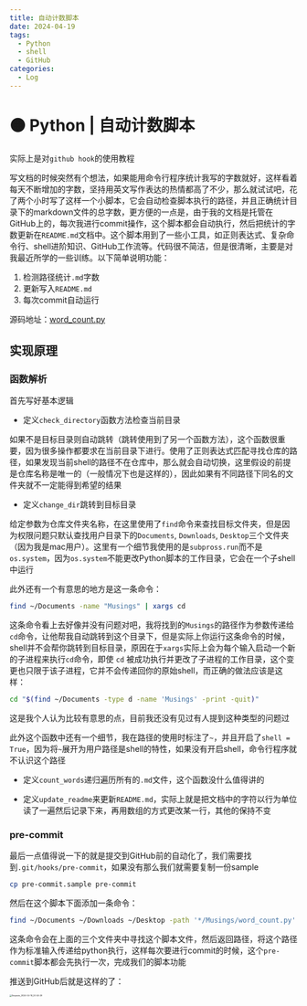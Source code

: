 ```yaml
---
title: 自动计数脚本
date: 2024-04-19
tags: 
  - Python
  - shell
  - GitHub
categories: 
  - Log
---
```


# 🟠 Python | 自动计数脚本

实际上是对`github hook`的使用教程

<!-- more -->

写文档的时候突然有个想法，如果能用命令行程序统计我写的字数就好，这样看着每天不断增加的字数，坚持用英文写作表达的热情都高了不少，那么就试试吧，花了两个小时写了这样一个小脚本，它会自动检查脚本执行的路径，并且正确统计目录下的markdown文件的总字数，更方便的一点是，由于我的文档是托管在GitHub上的，每次我进行commit操作，这个脚本都会自动执行，然后把统计的字数更新在`README.md`文档中。这个脚本用到了一些小工具，如正则表达式、复杂命令行、shell进阶知识、GitHub工作流等。代码很不简洁，但是很清晰，主要是对我最近所学的一些训练。以下简单说明功能：

1. 检测路径统计`.md`字数
2. 更新写入`README.md`
3. 每次commit自动运行

源码地址：[word_count.py](https://github.com/Kihara-Ri/Musings/blob/main/word_count.py)

## 实现原理

### 函数解析

首先写好基本逻辑

- 定义`check_directory`函数方法检查当前目录

如果不是目标目录则自动跳转（跳转使用到了另一个函数方法），这个函数很重要，因为很多操作都要求在当前目录下进行。使用了正则表达式匹配寻找仓库的路径，如果发现当前shell的路径不在仓库中，那么就会自动切换，这里假设的前提是仓库名称是唯一的（一般情况下也是这样的），因此如果有不同路径下同名的文件夹就不一定能得到希望的结果

- 定义`change_dir`跳转到目标目录

给定参数为仓库文件夹名称，在这里使用了`find`命令来查找目标文件夹，但是因为权限问题只默认查找用户目录下的`Documents`, `Downloads`, `Desktop`三个文件夹（因为我是mac用户）。这里有一个细节我使用的是`subpross.run`而不是`os.system`，因为`os.system`不能更改Python脚本的工作目录，它会在一个子shell中运行

此外还有一个有意思的地方是这一条命令：

```bash
find ~/Documents -name "Musings" | xargs cd
```

这条命令看上去好像并没有问题对吧，我将找到的`Musings`的路径作为参数传递给`cd`命令，让他帮我自动跳转到这个目录下，但是实际上你运行这条命令的时候，shell并不会帮你跳转到目标目录，原因在于`xargs`实际上会为每个输入启动一个新的子进程来执行`cd`命令，即使 `cd` 被成功执行并更改了子进程的工作目录，这个变更也只限于该子进程，它并不会传递回你的原始shell，而正确的做法应该是这样：

```bash
cd "$(find ~/Documents -type d -name 'Musings' -print -quit)"
```

这是我个人认为比较有意思的点，目前我还没有见过有人提到这种类型的问题过

此外这个函数中还有一个细节，我在路径的使用时标注了`~`，并且开启了`shell = True`，因为将`~`展开为用户路径是shell的特性，如果没有开启shell，命令行程序就不认识这个路径

- 定义`count_words`递归遍历所有的`.md`文件，这个函数没什么值得讲的

- 定义`update_readme`来更新`README.md`，实际上就是把文档中的字符以行为单位读了一遍然后记录下来，再用数组的方式更改某一行，其他的保持不变

### pre-commit

最后一点值得说一下的就是提交到GitHub前的自动化了，我们需要找到`.git/hooks/pre-commit`，如果没有那么我们就需要复制一份sample

```bash
cp pre-commit.sample pre-commit
```

然后在这个脚本下面添加一条命令：

```bash
find ~/Documents ~/Downloads ~/Desktop -path '*/Musings/word_count.py' | xargs python
```

这条命令会在上面的三个文件夹中寻找这个脚本文件，然后返回路径，将这个路径作为标准输入传递给python执行，这样每次要进行commit的时候，这个`pre-commit`脚本都会先执行一次，完成我们的脚本功能

推送到GitHub后就是这样的了：

<img src="https://mdstore.oss-cn-beijing.aliyuncs.com/markdown/Snipaste_2024-04-19_20-24-29.png" alt="Snipaste_2024-04-19_20-24-29" style="zoom: 25%;" />
